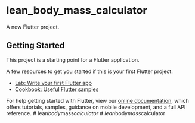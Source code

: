 # lean_body_mass_calculator

A new Flutter project.

## Getting Started

This project is a starting point for a Flutter application.

A few resources to get you started if this is your first Flutter project:

- [Lab: Write your first Flutter app](https://flutter.dev/docs/get-started/codelab)
- [Cookbook: Useful Flutter samples](https://flutter.dev/docs/cookbook)

For help getting started with Flutter, view our
[online documentation](https://flutter.dev/docs), which offers tutorials,
samples, guidance on mobile development, and a full API reference.
#   l e a n _ b o d y _ m a s s _ c a l c u l a t o r  
 #   l e a n _ b o d y _ m a s s _ c a l c u l a t o r  
 